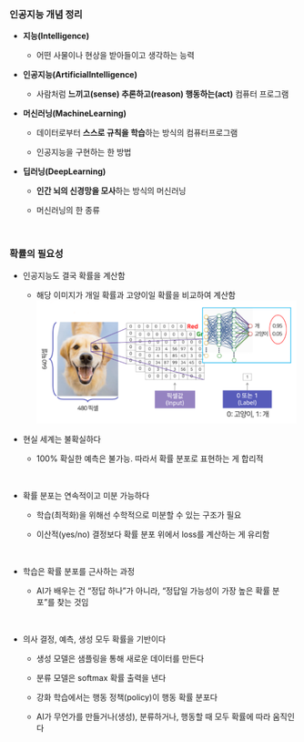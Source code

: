 ### 인공지능 개념 정리 

- **지능(Intelligence)** 

    - 어떤 사물이나 현상을 받아들이고 생각하는 능력
    
- **인공지능(ArtificialIntelligence)**

    - 사람처럼 **느끼고(sense) 추론하고(reason) 행동하는(act)** 컴퓨터 프로그램

- **머신러닝(MachineLearning)**

    - 데이터로부터 **스스로 규칙을 학습**하는 방식의 컴퓨터프로그램

    - 인공지능을 구현하는 한 방법

- **딥러닝(DeepLearning)**

    - **인간 뇌의 신경망을 모사**하는 방식의 머신러닝
    
    - 머신러닝의 한 종류

<br/>

### 확률의 필요성 

- 인공지능도 결국 확률을 계산함

    - 해당 이미지가 개일 확률과 고양이일 확률을 비교하여 계산함      
![System Resources](../../images/Probability%20Theory%20for%20AI%20images/확률의필요성예시.png)

- 현실 세계는 불확실하다

    - 100% 확실한 예측은 불가능. 따라서 확률 분포로 표현하는 게 합리적

 <br/>
 
- 확률 분포는 연속적이고 미분 가능하다

    - 학습(최적화)을 위해선 수학적으로 미분할 수 있는 구조가 필요
 
    - 이산적(yes/no) 결정보다 확률 분포 위에서 loss를 계산하는 게 유리함

 <br/>
 
- 학습은 확률 분포를 근사하는 과정

    - AI가 배우는 건 “정답 하나”가 아니라, “정답일 가능성이 가장 높은 확률 분포”를 찾는 것임

 <br/>
 
- 의사 결정, 예측, 생성 모두 확률을 기반이다

    - 생성 모델은 샘플링을 통해 새로운 데이터를 만든다

    - 분류 모델은 softmax 확률 출력을 낸다

    - 강화 학습에서는 행동 정책(policy)이 행동 확률 분포다
 
    - AI가 무언가를 만들거나(생성), 분류하거나, 행동할 때 모두 확률에 따라 움직인다


